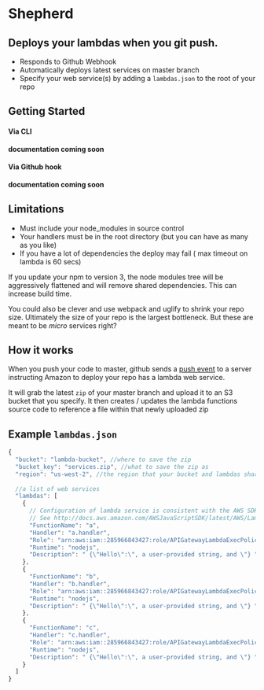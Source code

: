 Shepherd
========

Deploys your lambdas when you git push.
---------------------------------------

- Responds to Github Webhook
- Automatically deploys latest services on master branch
- Specify your web service(s) by adding a `lambdas.json` to the root of your repo

Getting Started
---------------

#### Via CLI

__documentation coming soon__

#### Via Github hook

__documentation coming soon__

Limitations
-----------

- Must include your node_modules in source control
- Your handlers must be in the root directory (but you can have as many as you like)
- If you have a lot of dependencies the deploy may fail ( max timeout on lambda is 60 secs)

If you update your npm to version 3, the node modules tree will be aggressively flattened and will remove shared dependencies.
This can increase build time.

You could also be clever and use webpack and uglify to shrink your repo size.  Ultimately the size of your repo is the largest bottleneck.
But these are meant to be _micro_ services right?

How it works
------------

When you push your code to master, github sends a [push event](https://developer.github.com/v3/activity/events/types/#pushevent) to a server instructing Amazon
to deploy your repo has a lambda web service.

It will grab the latest `zip` of your master branch and upload it to an S3 bucket
that you specify.  It then creates / updates the lambda functions source code to reference
a file within that newly uploaded zip

Example `lambdas.json`
----------------------

```js
{
  "bucket": "lambda-bucket", //where to save the zip
  "bucket_key": "services.zip", //what to save the zip as
  "region": "us-west-2", //the region that your bucket and lambdas share
  
  //a list of web services
  "lambdas": [
    {
	  // Configuration of lambda service is consistent with the AWS SDK parameters
	  // See http://docs.aws.amazon.com/AWSJavaScriptSDK/latest/AWS/Lambda.html#createFunction-property
      "FunctionName": "a",
      "Handler": "a.handler",
      "Role": "arn:aws:iam::285966843427:role/APIGatewayLambdaExecPolicy",
      "Runtime": "nodejs",
      "Description": " {\"Hello\":\", a user-provided string, and \"} "
    },
    {
      "FunctionName": "b",
      "Handler": "b.handler",
      "Role": "arn:aws:iam::285966843427:role/APIGatewayLambdaExecPolicy",
      "Runtime": "nodejs",
      "Description": " {\"Hello\":\", a user-provided string, and \"} "
    },
    {
      "FunctionName": "c",
      "Handler": "c.handler",
      "Role": "arn:aws:iam::285966843427:role/APIGatewayLambdaExecPolicy",
      "Runtime": "nodejs",
      "Description": " {\"Hello\":\", a user-provided string, and \"} "
    }
  ]
}
```
